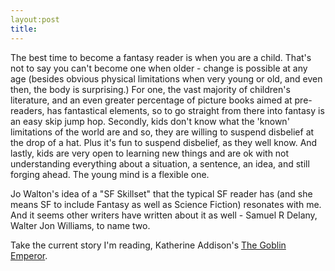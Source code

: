```yaml
---
layout:post
title:
---
```


The best time to become a fantasy reader is when you are a child. That's not to say you can't become one when older - change is possible at any age (besides obvious physical limitations when very young or old, and even then, the body is surprising.) For one, the vast majority of children's literature, and an even greater percentage of picture books aimed at pre-readers, has fantastical elements, so to go straight from there into fantasy is an easy skip jump hop. Secondly, kids don't know what the 'known' limitations of the world are and so, they are willing to suspend disbelief at the drop of a hat. Plus it's fun to suspend disbelief, as they well know. And lastly, kids are very open to learning new things and are ok with not understanding everything about a situation, a sentence, an idea, and still forging ahead. The young mind is a flexible one. 

Jo Walton's idea of a "SF Skillset" that the typical SF reader has (and she means SF to include Fantasy as well as Science Fiction) resonates with me. And it seems other writers have written about it as well - Samuel R Delany, Walter Jon Williams, to name two. 

Take the current story I'm reading, Katherine Addison's [The Goblin Emperor](goodreads.com/book/show/17910048-the-goblin-emperor). 